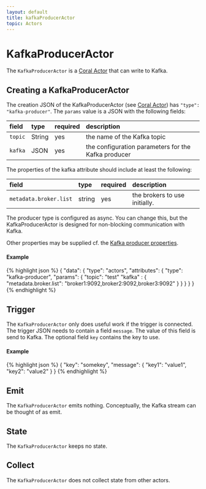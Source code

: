 ```yaml
---
layout: default
title: kafkaProducerActor
topic: Actors
---
```

<!--
   Licensed to the Apache Software Foundation (ASF) under one or more
   contributor license agreements.  See the NOTICE file distributed with
   this work for additional information regarding copyright ownership.
   The ASF licenses this file to You under the Apache License, Version 2.0
   (the "License"); you may not use this file except in compliance with
   the License.  You may obtain a copy of the License at

       http://www.apache.org/licenses/LICENSE-2.0

   Unless required by applicable law or agreed to in writing, software
   distributed under the License is distributed on an "AS IS" BASIS,
   WITHOUT WARRANTIES OR CONDITIONS OF ANY KIND, either express or implied.
   See the License for the specific language governing permissions and
   limitations under the License.
-->

# KafkaProducerActor
The `KafkaProducerActor` is a [Coral Actor](/coral/docs/Overview-Actors.html) that can write to Kafka.

## Creating a KafkaProducerActor
The creation JSON of the KafkaProducerActor (see [Coral Actor](/coral/docs/Overview-Actors.html)) has `"type": "kafka-producer"`.
The `params` value is a JSON with the following fields:

field  | type | required | description
:----- | :---- | :--- | :------------
`topic` | String | yes| the name of the Kafka topic
`kafka` | JSON | yes | the configuration parameters for the Kafka producer

The properties of the kafka attribute should include at least the following:

field  | type | required | description
:----- | :---- | :--- | :------------
`metadata.broker.list` | string | yes| the brokers to use initially.

The producer type is configured as async. You can change this, but the KafkaProducerActor is designed for non-blocking
communication with Kafka.

Other properties may be supplied cf. the [Kafka producer properties](https://kafka.apache.org/documentation.html#producerconfigs).

#### Example
{% highlight json %}
{
  "data": {
    "type": "actors",
    "attributes": {
      "type": "kafka-producer",
      "params": {
        "topic": "test"
        "kafka" : {
          "metadata.broker.list": "broker1:9092,broker2:9092,broker3:9092"
        }
      }
    }
  }
}
{% endhighlight %}

## Trigger
The `KafkaProducerActor` only does useful work if the trigger is connected. The trigger JSON needs to contain a field `message`.
The value of this field is send to Kafka. The optional field `key` contains the key to use.

#### Example
{% highlight json %}
{
    "key": "somekey",
    "message": {
        "key1": "value1",
        "key2": "value2"
    }
}
{% endhighlight %}

## Emit
The `KafkaProducerActor` emits nothing.
Conceptually, the Kafka stream can be thought of as emit.

## State
The `KafkaProducerActor` keeps no state.

## Collect
The `KafkaProducerActor` does not collect state from other actors.